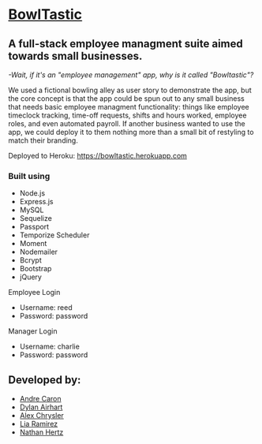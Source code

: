# [BowlTastic](https://bowltastic.herokuapp.com/)

## A full-stack employee managment suite aimed towards small businesses.
*-Wait, if it's an "employee management" app, why is it called "Bowltastic"?*

We used a fictional bowling alley as user story to demonstrate the app, but the core concept is that the app could be spun out to any small business that needs basic employee managment functionality: things like employee timeclock tracking, time-off requests, shifts and hours worked, employee roles, and even automated payroll. If another business wanted to use the app, we could deploy it to them nothing more than a small bit of restyling to match their branding.

Deployed to Heroku: https://bowltastic.herokuapp.com

### Built using 
- Node.js
- Express.js
- MySQL
- Sequelize
- Passport
- Temporize Scheduler
- Moment
- Nodemailer
- Bcrypt
- Bootstrap
- jQuery

Employee Login
- Username: reed
- Password: password

Manager Login
- Username: charlie
- Password: password

## Developed by:
* [Andre Caron](https://github.com/amcaron1)
* [Dylan Airhart](https://github.com/nfgrawker)
* [Alex Chrysler](https://github.com/Alex-Chrysler)
* [Lia Ramirez](https://github.com/liavramirez21)
* [Nathan Hertz](https://github.com/hertz043)

